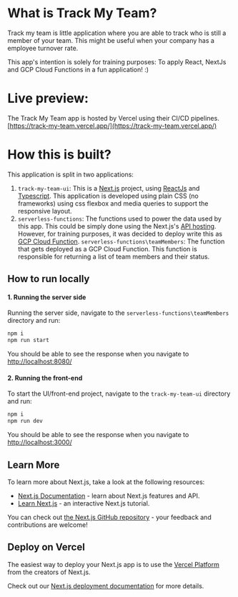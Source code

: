 # What is Track My Team?

Track my team is little application where you are able to track who is still a member of your team. This might be useful when your company has a employee turnover rate.

This app's intention is solely for training purposes: To apply React, NextJs and GCP Cloud Functions in a fun application! :)

# Live preview:
The Track My Team app is hosted by Vercel using their CI/CD pipelines.
[https://track-my-team.vercel.app/](https://track-my-team.vercel.app/)

# How this is built?
This application is split in two applications:
1. `track-my-team-ui`: This is a [Next.js](https://nextjs.org/) project, using [ReactJs](https://reactjs.org/) and [Typescript](https://www.typescriptlang.org/). This application is developed using plain CSS (no frameworks) using css flexbox and media queries to support the responsive layout.
2. `serverless-functions`: The functions used to power the data used by this app. This could be simply done using the Next.js's [API hosting](https://nextjs.org/docs/api-routes/introduction). However, for training purposes, it was decided to deploy write this as [GCP Cloud Function](https://cloud.google.com/functions).
`serverless-functions\teamMembers`: The function that gets deployed as a GCP Cloud Function. This function is responsible for returning a list of team members and their status.


## How to run locally

#### 1. Running the server side
Running the server side, navigate to the `serverless-functions\teamMembers` directory and run:

```bash
npm i
npm run start
```

You should be able to see the response when you navigate to [http://localhost:8080/](http://localhost:8080/)

#### 2. Running the front-end
To start the UI/front-end project, navigate to the `track-my-team-ui` directory and run:

```bash
npm i
npm run dev
```

You should be able to see the response when you navigate to [http://localhost:3000/](http://localhost:3000/)


## Learn More

To learn more about Next.js, take a look at the following resources:

- [Next.js Documentation](https://nextjs.org/docs) - learn about Next.js features and API.
- [Learn Next.js](https://nextjs.org/learn) - an interactive Next.js tutorial.

You can check out [the Next.js GitHub repository](https://github.com/vercel/next.js/) - your feedback and contributions are welcome!

## Deploy on Vercel

The easiest way to deploy your Next.js app is to use the [Vercel Platform](https://vercel.com/new?utm_medium=default-template&filter=next.js&utm_source=create-next-app&utm_campaign=create-next-app-readme) from the creators of Next.js.

Check out our [Next.js deployment documentation](https://nextjs.org/docs/deployment) for more details.

